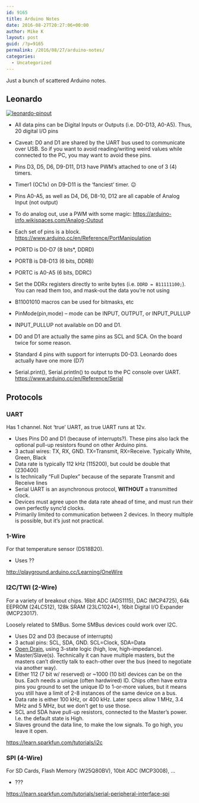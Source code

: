 ```yaml
---
id: 9165
title: Arduino Notes
date: 2016-08-27T20:27:06+00:00
author: Mike K
layout: post
guid: /?p=9165
permalink: /2016/08/27/arduino-notes/
categories:
  - Uncategorized
---
```

Just a bunch of scattered Arduino notes.

## Leonardo

[<img src="/wp-content/uploads/2016/08/leonardo-pinout-640x495.jpg" alt="leonardo-pinout" width="640" height="495" class="aligncenter size-large wp-image-9166" srcset="/wp-content/uploads/2016/08/leonardo-pinout-640x495.jpg 640w, /wp-content/uploads/2016/08/leonardo-pinout-450x348.jpg 450w" sizes="(max-width: 640px) 100vw, 640px" />](/wp-content/uploads/2016/08/leonardo-pinout.jpg)

  * All data pins can be Digital Inputs or Outputs (i.e. D0-D13, A0-A5). Thus, 20 digital I/O pins
  * Caveat: D0 and D1 are shared by the UART bus used to communicate over USB. So if you want to avoid reading/writing weird values while connected to the PC, you may want to avoid these pins.
  * Pins D3, D5, D6, D9-D11, D13 have PWM&#8217;s attached to one of 3 (4) timers.
  * Timer1 (OC1x) on D9-D11 is the &#8216;fanciest&#8217; timer. 😉
  * Pins A0-A5, as well as D4, D6, D8-10, D12 are all capable of Analog Input (not output)
  * To do analog out, use a PWM with some magic: https://arduino-info.wikispaces.com/Analog-Output
  * Each set of pins is a block. https://www.arduino.cc/en/Reference/PortManipulation
  * PORTD is D0-D7 (8 bits*, DDRD)
  * PORTB is D8-D13 (6 bits, DDRB)
  * PORTC is A0-A5 (6 bits, DDRC)

  * Set the DDRx registers directly to write bytes (i.e. `DDRD = B11111100;`). You can read them too, and mask-out the data you&#8217;re not using
  * B11001010 macros can be used for bitmasks, etc
  * PinMode(pin,mode) &#8211; mode can be INPUT, OUTPUT, or INPUT_PULLUP
  * INPUT_PULLUP not available on D0 and D1.
  * D0 and D1 are actually the same pins as SCL and SCA. On the board twice for some reason.
  * Standard 4 pins with support for interrupts D0-D3. Leonardo does actually have one more (D7)
  * Serial.print(), Serial.println() to output to the PC console over UART. https://www.arduino.cc/en/Reference/Serial

## Protocols

### UART

Has 1 channel. Not &#8216;true&#8217; UART, as true UART runs at 12v.

  * Uses Pins D0 and D1 (because of interrupts?). These pins also lack the optional pull-up resistors found on other Arduino pins.
  * 3 actual wires: TX, RX, GND. TX=Transmit, RX=Receive. Typically White, Green, Black
  * Data rate is typically 112 kHz (115200), but could be double that (230400)
  * Is technically &#8220;Full Duplex&#8221; because of the separate Transmit and Receive lines
  * Serial UART is an asynchronous protocol, **WITHOUT** a transmitted clock.
  * Devices must agree upon the data rate ahead of time, and must run their own perfectly sync&#8217;d clocks.
  * Primarily limited to communication between 2 devices. In theory multiple is possible, but it&#8217;s just not practical.

### 1-Wire

For that temperature sensor (DS18B20).

  * Uses ??

http://playground.arduino.cc/Learning/OneWire

### I2C/TWI (2-Wire)

For a variety of breakout chips. 16bit ADC (ADS1115), DAC (MCP4725), 64k EEPROM (24LC512), 128k SRAM (23LC1024*), 16bit Digital I/O Expander (MCP23017).

Loosely related to SMBus. Some SMBus devices could work over I2C.

  * Uses D2 and D3 (because of interrupts)
  * 3 actual pins: SCL, SDA, GND. SCL=Clock, SDA=Data
  * [Open Drain](http://en.wikipedia.org/wiki/Open_collector), using 3-state logic (high, low, high-impedance).
  * Master/Slave(s). Technically it can have multiple masters, but the masters can&#8217;t directly talk to each-other over the bus (need to negotiate via another way).
  * Either 112 (7 bit w/ reserved) or ~1000 (10 bit) devices can be on the bus. Each needs a unique (often hardwired) ID. Chips often have extra pins you ground to set the unique ID to 1-or-more values, but it means you still have a limit of 2-8 instances of the same device on a bus.
  * Data rate is either 100 kHz, or 400 kHz. Later specs allow 1 MHz, 3.4 MHz and 5 MHz, but we don&#8217;t get to use those.
  * SCL and SDA have pull-up resistors, connected to the Master&#8217;s power. I.e. the default state is High.
  * Slaves ground the data line, to make the low signals. To go high, you leave it open.

<https://learn.sparkfun.com/tutorials/i2c>

### SPI (4-Wire)

For SD Cards, Flash Memory (W25Q80BV), 10bit ADC (MCP3008), &#8230;

  * ???

<https://learn.sparkfun.com/tutorials/serial-peripheral-interface-spi>